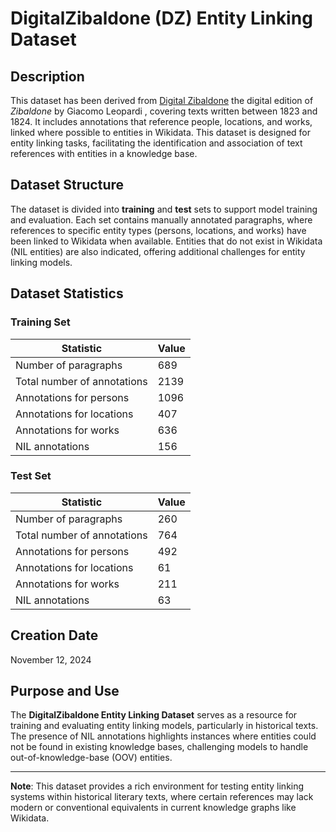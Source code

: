 # DigitalZibaldone (DZ) Entity Linking Dataset

## Description
This dataset has been derived from [Digital Zibaldone](https://digitalzibaldone.net/) the digital edition of *Zibaldone* by Giacomo Leopardi , covering texts written between 1823 and 1824. It includes annotations that reference people, locations, and works, linked where possible to entities in Wikidata. This dataset is designed for entity linking tasks, facilitating the identification and association of text references with entities in a knowledge base.

## Dataset Structure
The dataset is divided into **training** and **test** sets to support model training and evaluation. Each set contains manually annotated paragraphs, where references to specific entity types (persons, locations, and works) have been linked to Wikidata when available. Entities that do not exist in Wikidata (NIL entities) are also indicated, offering additional challenges for entity linking models.

## Dataset Statistics

### Training Set

| Statistic                          | Value |
|------------------------------------|-------|
| Number of paragraphs       | 689   |
| Total number of annotations | 2139  |
| Annotations for persons    | 1096  |
| Annotations for locations  | 407   |
| Annotations for works      | 636   |
| NIL annotations            | 156   |

### Test Set

| Statistic                        | Value |
|----------------------------------|-------|
| Number of paragraphs      | 260   |
| Total number of annotations | 764   |
| Annotations for persons   | 492   |
| Annotations for locations | 61    |
| Annotations for works     | 211   |
| NIL annotations           | 63    |

## Creation Date
November 12, 2024

## Purpose and Use
The **DigitalZibaldone Entity Linking Dataset** serves as a resource for training and evaluating entity linking models, particularly in historical texts. The presence of NIL annotations highlights instances where entities could not be found in existing knowledge bases, challenging models to handle out-of-knowledge-base (OOV) entities.

---

**Note**: This dataset provides a rich environment for testing entity linking systems within historical literary texts, where certain references may lack modern or conventional equivalents in current knowledge graphs like Wikidata.

